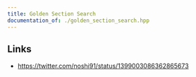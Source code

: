 ```yaml
---
title: Golden Section Search
documentation_of: ./golden_section_search.hpp
---
```


## Links
- https://twitter.com/noshi91/status/1399003086362865673
